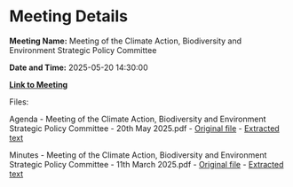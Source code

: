 # Meeting Details

**Meeting Name:** Meeting of the Climate Action, Biodiversity and Environment Strategic Policy Committee

**Date and Time:** 2025-05-20 14:30:00

**[Link to Meeting](https://www.limerick.ie/council/whats-on/meeting-of-the-climate-action-biodiversity-and-environment-strategic-policy-7)**

Files: 

Agenda - Meeting of the Climate Action, Biodiversity and Environment Strategic Policy Committee - 20th May 2025.pdf - [Original file](https://www.limerick.ie/sites/default/files/media/documents/2025-05/agenda-meeting-of-the-climate-action-biodiversity-and-environment-strategic-policy-committee-20th-may-2025.pdf) - [Extracted text](./Agenda%20-%20Meeting%20of%20the%20Climate%20Action%2C%20Biodiversity%20and%20Environment%20Strategic%20Policy%20Committee%20-%2020th%20May%202025.md)

Minutes - Meeting of the Climate Action, Biodiversity and Environment Strategic Policy Committee - 11th March 2025.pdf - [Original file](https://www.limerick.ie/sites/default/files/media/documents/2025-05/20250313-minutes-cabe-spc.pdf) - [Extracted text](./Minutes%20-%C2%A0Meeting%20of%20the%20Climate%20Action%2C%20Biodiversity%20and%20Environment%20Strategic%20Policy%20Committee%20-%2011th%20March%202025.md)

